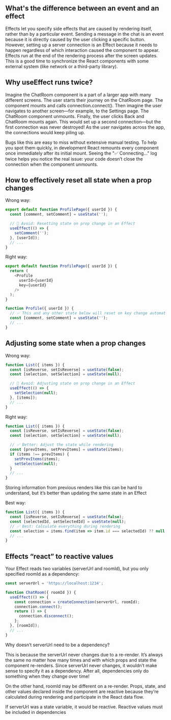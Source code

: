 ## What's the difference between an event and an effect

Effects let you specify side effects that are caused by rendering itself, rather than by a particular event. Sending a message in the chat is an event because it is directly caused by the user clicking a specific button. However, setting up a server connection is an Effect because it needs to happen regardless of which interaction caused the component to appear. Effects run at the end of the rendering process after the screen updates. This is a good time to synchronize the React components with some external system (like network or a third-party library).

## Why useEffect runs twice?

Imagine the ChatRoom component is a part of a larger app with many different screens. The user starts their journey on the ChatRoom page. The component mounts and calls connection.connect(). Then imagine the user navigates to another screen—for example, to the Settings page. The ChatRoom component unmounts. Finally, the user clicks Back and ChatRoom mounts again. This would set up a second connection—but the first connection was never destroyed! As the user navigates across the app, the connections would keep piling up.

Bugs like this are easy to miss without extensive manual testing. To help you spot them quickly, in development React remounts every component once immediately after its initial mount. Seeing the "✅ Connecting..." log twice helps you notice the real issue: your code doesn’t close the connection when the component unmounts.

## How to effectively reset all state when a prop changes

Wrong way:

```js
export default function ProfilePage({ userId }) {
  const [comment, setComment] = useState('');

  // 🔴 Avoid: Resetting state on prop change in an Effect
  useEffect(() => {
    setComment('');
  }, [userId]);
  // ...
}
```

Right way:
```js
export default function ProfilePage({ userId }) {
  return (
    <Profile
      userId={userId}
      key={userId}
    />
  );
}

function Profile({ userId }) {
  // ✅ This and any other state below will reset on key change automatically
  const [comment, setComment] = useState('');
  // ...
}
```

## Adjusting some state when a prop changes 

Wrong way:
```js
function List({ items }) {
  const [isReverse, setIsReverse] = useState(false);
  const [selection, setSelection] = useState(null);

  // 🔴 Avoid: Adjusting state on prop change in an Effect
  useEffect(() => {
    setSelection(null);
  }, [items]);
  // ...
}
```

Right way:
```js
function List({ items }) {
  const [isReverse, setIsReverse] = useState(false);
  const [selection, setSelection] = useState(null);

  // ✅ Better: Adjust the state while rendering
  const [prevItems, setPrevItems] = useState(items);
  if (items !== prevItems) {
    setPrevItems(items);
    setSelection(null);
  }
  // ...
}
```

Storing information from previous renders like this can be hard to understand, but it’s better than updating the same state in an Effect

Best way:
```js
function List({ items }) {
  const [isReverse, setIsReverse] = useState(false);
  const [selectedId, setSelectedId] = useState(null);
  // ✅ Best: Calculate everything during rendering
  const selection = items.find(item => item.id === selectedId) ?? null;
  // ...
}
```

## Effects “react” to reactive values 

Your Effect reads two variables (serverUrl and roomId), but you only specified roomId as a dependency:

```js
const serverUrl = 'https://localhost:1234';

function ChatRoom({ roomId }) {
  useEffect(() => {
    const connection = createConnection(serverUrl, roomId);
    connection.connect();
    return () => {
      connection.disconnect();
    };
  }, [roomId]);
  // ...
}
```

Why doesn’t serverUrl need to be a dependency?

This is because the serverUrl never changes due to a re-render. It’s always the same no matter how many times and with which props and state the component re-renders. Since serverUrl never changes, it wouldn’t make sense to specify it as a dependency. After all, dependencies only do something when they change over time!

On the other hand, roomId may be different on a re-render. Props, state, and other values declared inside the component are reactive because they’re calculated during rendering and participate in the React data flow.

If serverUrl was a state variable, it would be reactive. Reactive values must be included in dependencies